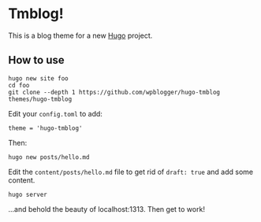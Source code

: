 # Tmblog!

This is a blog theme for a new [Hugo](https://gohugo.io) project.

## How to use

```
hugo new site foo
cd foo
git clone --depth 1 https://github.com/wpblogger/hugo-tmblog themes/hugo-tmblog
```

Edit your `config.toml` to add:

```
theme = 'hugo-tmblog'
```

Then:

```
hugo new posts/hello.md
```

Edit the `content/posts/hello.md` file to get rid of `draft: true` and add some content.

```
hugo server
```

...and behold the beauty of localhost:1313. Then get to work!
